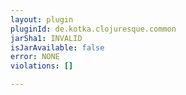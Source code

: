 ```yaml
---
layout: plugin
pluginId: de.kotka.clojuresque.common
jarSha1: INVALID
isJarAvailable: false
error: NONE
violations: []

---
```

